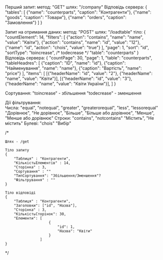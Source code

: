 Перший запит:
	метод: "GET"
	шлях:  "/company"
Відповідь сервера:
	{
		"tables": [
			{"name": "counterparts", "caption": "Контрагенти"},
			{"name": "goods", "caption": "Товари"},
			{"name": "orders", "caption": "Замовлення"}
		]
	}	



Запит на отримання даних:
	метод: "POST"
	шлях: "/loadtable"
	тіло: {
		"countElement": 14,
		"filters": [
			{"action": "contains", "name": "name", "value": "Квіти"},
			{"action": "contains", "name": "id", "value": "12"},
			{"name": "id", "action": "chois", "value": "true"}
			],
		"page": 1,
		"sort": "id",
		"sortType": "toincrease", /* todecrease */
		"table": "counterparts"
	}
Відповідь сервера:
	{
		"countPage": 30,
		"page": 1,
		"table": "counterparts",
		"tableHeadres": [
			{"caption": "ID", "name": "id"},
			{"caption": "Найменування", "name": "name"},
			{"caption": "Вартість", "name": "price"}
		],
		"items": [
			[{"headerName": "id", "value": "2"}, {"headerName": "name", "value": "Квіти"}],
			[{"headerName": "id", "value": "3"}, {"headerName": "name", "value": "Квіти України"}],
		]
	}

Сортування:
	"toincrease" - збільшення
	"todecrease" - зменшення

Дії фільтрування:	
	Числа: "equal", "notequal", "greater", "greaterorequal", "less", "lessorequal"
		   "Дорівнює", "Не дорівнює", "Більше", "Більше або дорівнює", "Менше", "Менше  або дорівнює"
	Строки: "contains", "notcontains"
			"Містить", "Не містить"
	Булеві: "chois"
			"Вибір"





/*
	
	Шлях - /get

	Тіло запиту
	{
		"Таблиця" : "Контрагенти",
		"КількістьЕлементів" : 14,
		"Сторінка" : 3,
		"Сортування" : ""
		"ТипСортування": "Збільшення/Зменшення"?
		"Фільтрування" : ""
	}

	Тіло відповіді 
	{
		"Таблиця" : "Контрагенти",
		"Заголовки": ["id", "Назва"],
		"Сторінка" : 3,
		"КількістьСторінок": 30,
		"Елементи": [
						{
							"id": 1,
							"Назва": "Квіти"
						}
					]
	}
*/
